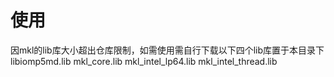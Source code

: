 # 使用
因mkl的lib库大小超出仓库限制，如需使用需自行下载以下四个lib库置于本目录下
libiomp5md.lib
mkl_core.lib
mkl_intel_lp64.lib
mkl_intel_thread.lib